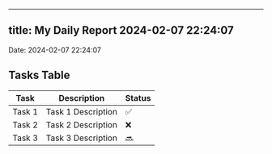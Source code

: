 
---
title: My Daily Report 2024-02-07 22:24:07
---

Date: 2024-02-07 22:24:07

## Tasks Table

| Task | Description | Status |
|------|-------------|--------|
| Task 1 | Task 1 Description | ✅ |
| Task 2 | Task 2 Description | ❌ |
| Task 3 | Task 3 Description | 🔜 |

